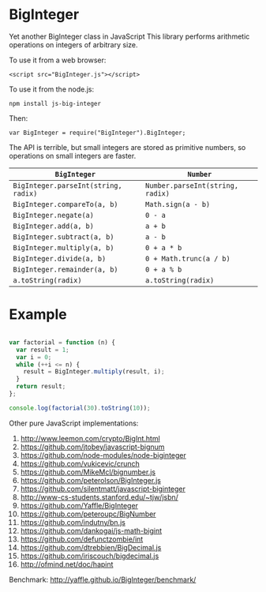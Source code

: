 BigInteger
==========

Yet another BigInteger class in JavaScript
This library performs arithmetic operations on integers of arbitrary size.

To use it from a web browser:
```
<script src="BigInteger.js"></script>
```
To use it from the node.js:
```
npm install js-big-integer
```
Then:
```
var BigInteger = require("BigInteger").BigInteger;
```

The API is terrible, but small integers are stored as primitive numbers, so operations on small integers are faster.

  `BigInteger`                        | `Number`
--------------------------------------|----------------------------------
 `BigInteger.parseInt(string, radix)` | `Number.parseInt(string, radix)`
 `BigInteger.compareTo(a, b)`         | `Math.sign(a - b)`              
 `BigInteger.negate(a)`               | `0 - a`                         
 `BigInteger.add(a, b)`               | `a + b`                         
 `BigInteger.subtract(a, b)`          | `a - b`                         
 `BigInteger.multiply(a, b)`          | `0 + a * b`                     
 `BigInteger.divide(a, b)`            | `0 + Math.trunc(a / b)`         
 `BigInteger.remainder(a, b)`         | `0 + a % b`                     
 `a.toString(radix)`                  | `a.toString(radix)`             

Example
=======
```javascript

var factorial = function (n) {
  var result = 1;
  var i = 0;
  while (++i <= n) {
    result = BigInteger.multiply(result, i);
  }
  return result;
};

console.log(factorial(30).toString(10));

```

Other pure JavaScript implementations:
 1. http://www.leemon.com/crypto/BigInt.html
 2. https://github.com/jtobey/javascript-bignum
 3. https://github.com/node-modules/node-biginteger
 4. https://github.com/vukicevic/crunch
 5. https://github.com/MikeMcl/bignumber.js
 6. https://github.com/peterolson/BigInteger.js
 7. https://github.com/silentmatt/javascript-biginteger
 8. http://www-cs-students.stanford.edu/~tjw/jsbn/
 9. https://github.com/Yaffle/BigInteger
 10. https://github.com/peteroupc/BigNumber
 11. https://github.com/indutny/bn.js
 12. https://github.com/dankogai/js-math-bigint
 13. https://github.com/defunctzombie/int
 14. https://github.com/dtrebbien/BigDecimal.js
 15. https://github.com/iriscouch/bigdecimal.js
 16. http://ofmind.net/doc/hapint

Benchmark:
  http://yaffle.github.io/BigInteger/benchmark/
